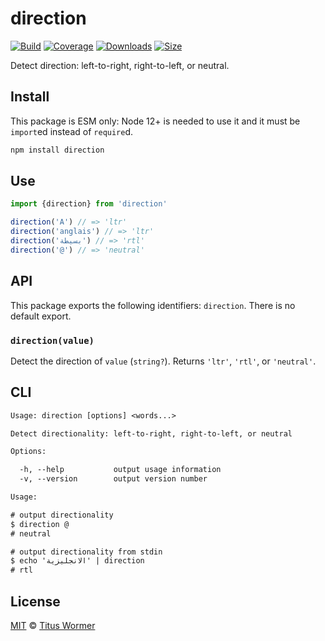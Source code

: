 # direction

[![Build][build-badge]][build]
[![Coverage][coverage-badge]][coverage]
[![Downloads][downloads-badge]][downloads]
[![Size][size-badge]][size]

Detect direction: left-to-right, right-to-left, or neutral.

## Install

This package is ESM only: Node 12+ is needed to use it and it must be `import`ed
instead of `require`d.

```sh
npm install direction
```

## Use

```js
import {direction} from 'direction'

direction('A') // => 'ltr'
direction('anglais') // => 'ltr'
direction('بسيطة') // => 'rtl'
direction('@') // => 'neutral'
```

## API

This package exports the following identifiers: `direction`.
There is no default export.

### `direction(value)`

Detect the direction of `value` (`string?`).
Returns `'ltr'`, `'rtl'`, or `'neutral'`.

## CLI

```txt
Usage: direction [options] <words...>

Detect directionality: left-to-right, right-to-left, or neutral

Options:

  -h, --help           output usage information
  -v, --version        output version number

Usage:

# output directionality
$ direction @
# neutral

# output directionality from stdin
$ echo 'الانجليزية' | direction
# rtl
```

## License

[MIT][license] © [Titus Wormer][author]

<!-- Definitions -->

[build-badge]: https://github.com/wooorm/direction/workflows/main/badge.svg

[build]: https://github.com/wooorm/direction/actions

[coverage-badge]: https://img.shields.io/codecov/c/github/wooorm/direction.svg

[coverage]: https://codecov.io/github/wooorm/direction

[downloads-badge]: https://img.shields.io/npm/dm/direction.svg

[downloads]: https://www.npmjs.com/package/direction

[size-badge]: https://img.shields.io/bundlephobia/minzip/direction.svg

[size]: https://bundlephobia.com/result?p=direction

[license]: license

[author]: https://wooorm.com
